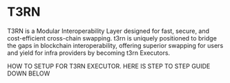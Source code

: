 # T3RN
T3RN is a Modular Interoperability Layer designed for fast, secure, and cost-efficient cross-chain swapping. t3rn is uniquely positioned to bridge the gaps in blockchain interoperability, offering superior swapping for users and yield for infra providers by becoming t3rn Executors.

HOW TO SETUP FOR T3RN EXECUTOR. HERE IS STEP TO STEP GUIDE DOWN BELOW




